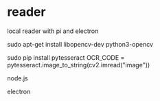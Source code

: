 # reader
local reader with pi and electron

sudo apt-get install libopencv-dev python3-opencv

sudo pip install pytesseract
OCR_CODE = pytesseract.image_to_string(cv2.imread("image"))

node.js

electron

